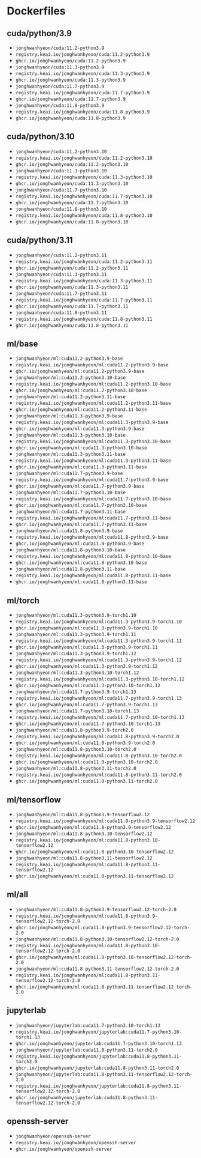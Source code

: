 # Dockerfiles
## cuda/python/3.9
- `jonghwanhyeon/cuda:11.2-python3.9`
- `registry.keai.io/jonghwanhyeon/cuda:11.2-python3.9`
- `ghcr.io/jonghwanhyeon/cuda:11.2-python3.9`
- `jonghwanhyeon/cuda:11.3-python3.9`
- `registry.keai.io/jonghwanhyeon/cuda:11.3-python3.9`
- `ghcr.io/jonghwanhyeon/cuda:11.3-python3.9`
- `jonghwanhyeon/cuda:11.7-python3.9`
- `registry.keai.io/jonghwanhyeon/cuda:11.7-python3.9`
- `ghcr.io/jonghwanhyeon/cuda:11.7-python3.9`
- `jonghwanhyeon/cuda:11.8-python3.9`
- `registry.keai.io/jonghwanhyeon/cuda:11.8-python3.9`
- `ghcr.io/jonghwanhyeon/cuda:11.8-python3.9`

## cuda/python/3.10
- `jonghwanhyeon/cuda:11.2-python3.10`
- `registry.keai.io/jonghwanhyeon/cuda:11.2-python3.10`
- `ghcr.io/jonghwanhyeon/cuda:11.2-python3.10`
- `jonghwanhyeon/cuda:11.3-python3.10`
- `registry.keai.io/jonghwanhyeon/cuda:11.3-python3.10`
- `ghcr.io/jonghwanhyeon/cuda:11.3-python3.10`
- `jonghwanhyeon/cuda:11.7-python3.10`
- `registry.keai.io/jonghwanhyeon/cuda:11.7-python3.10`
- `ghcr.io/jonghwanhyeon/cuda:11.7-python3.10`
- `jonghwanhyeon/cuda:11.8-python3.10`
- `registry.keai.io/jonghwanhyeon/cuda:11.8-python3.10`
- `ghcr.io/jonghwanhyeon/cuda:11.8-python3.10`

## cuda/python/3.11
- `jonghwanhyeon/cuda:11.2-python3.11`
- `registry.keai.io/jonghwanhyeon/cuda:11.2-python3.11`
- `ghcr.io/jonghwanhyeon/cuda:11.2-python3.11`
- `jonghwanhyeon/cuda:11.3-python3.11`
- `registry.keai.io/jonghwanhyeon/cuda:11.3-python3.11`
- `ghcr.io/jonghwanhyeon/cuda:11.3-python3.11`
- `jonghwanhyeon/cuda:11.7-python3.11`
- `registry.keai.io/jonghwanhyeon/cuda:11.7-python3.11`
- `ghcr.io/jonghwanhyeon/cuda:11.7-python3.11`
- `jonghwanhyeon/cuda:11.8-python3.11`
- `registry.keai.io/jonghwanhyeon/cuda:11.8-python3.11`
- `ghcr.io/jonghwanhyeon/cuda:11.8-python3.11`

## ml/base
- `jonghwanhyeon/ml:cuda11.2-python3.9-base`
- `registry.keai.io/jonghwanhyeon/ml:cuda11.2-python3.9-base`
- `ghcr.io/jonghwanhyeon/ml:cuda11.2-python3.9-base`
- `jonghwanhyeon/ml:cuda11.2-python3.10-base`
- `registry.keai.io/jonghwanhyeon/ml:cuda11.2-python3.10-base`
- `ghcr.io/jonghwanhyeon/ml:cuda11.2-python3.10-base`
- `jonghwanhyeon/ml:cuda11.2-python3.11-base`
- `registry.keai.io/jonghwanhyeon/ml:cuda11.2-python3.11-base`
- `ghcr.io/jonghwanhyeon/ml:cuda11.2-python3.11-base`
- `jonghwanhyeon/ml:cuda11.3-python3.9-base`
- `registry.keai.io/jonghwanhyeon/ml:cuda11.3-python3.9-base`
- `ghcr.io/jonghwanhyeon/ml:cuda11.3-python3.9-base`
- `jonghwanhyeon/ml:cuda11.3-python3.10-base`
- `registry.keai.io/jonghwanhyeon/ml:cuda11.3-python3.10-base`
- `ghcr.io/jonghwanhyeon/ml:cuda11.3-python3.10-base`
- `jonghwanhyeon/ml:cuda11.3-python3.11-base`
- `registry.keai.io/jonghwanhyeon/ml:cuda11.3-python3.11-base`
- `ghcr.io/jonghwanhyeon/ml:cuda11.3-python3.11-base`
- `jonghwanhyeon/ml:cuda11.7-python3.9-base`
- `registry.keai.io/jonghwanhyeon/ml:cuda11.7-python3.9-base`
- `ghcr.io/jonghwanhyeon/ml:cuda11.7-python3.9-base`
- `jonghwanhyeon/ml:cuda11.7-python3.10-base`
- `registry.keai.io/jonghwanhyeon/ml:cuda11.7-python3.10-base`
- `ghcr.io/jonghwanhyeon/ml:cuda11.7-python3.10-base`
- `jonghwanhyeon/ml:cuda11.7-python3.11-base`
- `registry.keai.io/jonghwanhyeon/ml:cuda11.7-python3.11-base`
- `ghcr.io/jonghwanhyeon/ml:cuda11.7-python3.11-base`
- `jonghwanhyeon/ml:cuda11.8-python3.9-base`
- `registry.keai.io/jonghwanhyeon/ml:cuda11.8-python3.9-base`
- `ghcr.io/jonghwanhyeon/ml:cuda11.8-python3.9-base`
- `jonghwanhyeon/ml:cuda11.8-python3.10-base`
- `registry.keai.io/jonghwanhyeon/ml:cuda11.8-python3.10-base`
- `ghcr.io/jonghwanhyeon/ml:cuda11.8-python3.10-base`
- `jonghwanhyeon/ml:cuda11.8-python3.11-base`
- `registry.keai.io/jonghwanhyeon/ml:cuda11.8-python3.11-base`
- `ghcr.io/jonghwanhyeon/ml:cuda11.8-python3.11-base`

## ml/torch
- `jonghwanhyeon/ml:cuda11.3-python3.9-torch1.10`
- `registry.keai.io/jonghwanhyeon/ml:cuda11.3-python3.9-torch1.10`
- `ghcr.io/jonghwanhyeon/ml:cuda11.3-python3.9-torch1.10`
- `jonghwanhyeon/ml:cuda11.3-python3.9-torch1.11`
- `registry.keai.io/jonghwanhyeon/ml:cuda11.3-python3.9-torch1.11`
- `ghcr.io/jonghwanhyeon/ml:cuda11.3-python3.9-torch1.11`
- `jonghwanhyeon/ml:cuda11.3-python3.9-torch1.12`
- `registry.keai.io/jonghwanhyeon/ml:cuda11.3-python3.9-torch1.12`
- `ghcr.io/jonghwanhyeon/ml:cuda11.3-python3.9-torch1.12`
- `jonghwanhyeon/ml:cuda11.3-python3.10-torch1.12`
- `registry.keai.io/jonghwanhyeon/ml:cuda11.3-python3.10-torch1.12`
- `ghcr.io/jonghwanhyeon/ml:cuda11.3-python3.10-torch1.12`
- `jonghwanhyeon/ml:cuda11.7-python3.9-torch1.13`
- `registry.keai.io/jonghwanhyeon/ml:cuda11.7-python3.9-torch1.13`
- `ghcr.io/jonghwanhyeon/ml:cuda11.7-python3.9-torch1.13`
- `jonghwanhyeon/ml:cuda11.7-python3.10-torch1.13`
- `registry.keai.io/jonghwanhyeon/ml:cuda11.7-python3.10-torch1.13`
- `ghcr.io/jonghwanhyeon/ml:cuda11.7-python3.10-torch1.13`
- `jonghwanhyeon/ml:cuda11.8-python3.9-torch2.0`
- `registry.keai.io/jonghwanhyeon/ml:cuda11.8-python3.9-torch2.0`
- `ghcr.io/jonghwanhyeon/ml:cuda11.8-python3.9-torch2.0`
- `jonghwanhyeon/ml:cuda11.8-python3.10-torch2.0`
- `registry.keai.io/jonghwanhyeon/ml:cuda11.8-python3.10-torch2.0`
- `ghcr.io/jonghwanhyeon/ml:cuda11.8-python3.10-torch2.0`
- `jonghwanhyeon/ml:cuda11.8-python3.11-torch2.0`
- `registry.keai.io/jonghwanhyeon/ml:cuda11.8-python3.11-torch2.0`
- `ghcr.io/jonghwanhyeon/ml:cuda11.8-python3.11-torch2.0`

## ml/tensorflow
- `jonghwanhyeon/ml:cuda11.8-python3.9-tensorflow2.12`
- `registry.keai.io/jonghwanhyeon/ml:cuda11.8-python3.9-tensorflow2.12`
- `ghcr.io/jonghwanhyeon/ml:cuda11.8-python3.9-tensorflow2.12`
- `jonghwanhyeon/ml:cuda11.8-python3.10-tensorflow2.12`
- `registry.keai.io/jonghwanhyeon/ml:cuda11.8-python3.10-tensorflow2.12`
- `ghcr.io/jonghwanhyeon/ml:cuda11.8-python3.10-tensorflow2.12`
- `jonghwanhyeon/ml:cuda11.8-python3.11-tensorflow2.12`
- `registry.keai.io/jonghwanhyeon/ml:cuda11.8-python3.11-tensorflow2.12`
- `ghcr.io/jonghwanhyeon/ml:cuda11.8-python3.11-tensorflow2.12`

## ml/all
- `jonghwanhyeon/ml:cuda11.8-python3.9-tensorflow2.12-torch-2.0`
- `registry.keai.io/jonghwanhyeon/ml:cuda11.8-python3.9-tensorflow2.12-torch-2.0`
- `ghcr.io/jonghwanhyeon/ml:cuda11.8-python3.9-tensorflow2.12-torch-2.0`
- `jonghwanhyeon/ml:cuda11.8-python3.10-tensorflow2.12-torch-2.0`
- `registry.keai.io/jonghwanhyeon/ml:cuda11.8-python3.10-tensorflow2.12-torch-2.0`
- `ghcr.io/jonghwanhyeon/ml:cuda11.8-python3.10-tensorflow2.12-torch-2.0`
- `jonghwanhyeon/ml:cuda11.8-python3.11-tensorflow2.12-torch-2.0`
- `registry.keai.io/jonghwanhyeon/ml:cuda11.8-python3.11-tensorflow2.12-torch-2.0`
- `ghcr.io/jonghwanhyeon/ml:cuda11.8-python3.11-tensorflow2.12-torch-2.0`

## jupyterlab
- `jonghwanhyeon/jupyterlab:cuda11.7-python3.10-torch1.13`
- `registry.keai.io/jonghwanhyeon/jupyterlab:cuda11.7-python3.10-torch1.13`
- `ghcr.io/jonghwanhyeon/jupyterlab:cuda11.7-python3.10-torch1.13`
- `jonghwanhyeon/jupyterlab:cuda11.8-python3.11-torch2.0`
- `registry.keai.io/jonghwanhyeon/jupyterlab:cuda11.8-python3.11-torch2.0`
- `ghcr.io/jonghwanhyeon/jupyterlab:cuda11.8-python3.11-torch2.0`
- `jonghwanhyeon/jupyterlab:cuda11.8-python3.11-tensorflow2.12-torch-2.0`
- `registry.keai.io/jonghwanhyeon/jupyterlab:cuda11.8-python3.11-tensorflow2.12-torch-2.0`
- `ghcr.io/jonghwanhyeon/jupyterlab:cuda11.8-python3.11-tensorflow2.12-torch-2.0`

## openssh-server
- `jonghwanhyeon/openssh-server`
- `registry.keai.io/jonghwanhyeon/openssh-server`
- `ghcr.io/jonghwanhyeon/openssh-server`

